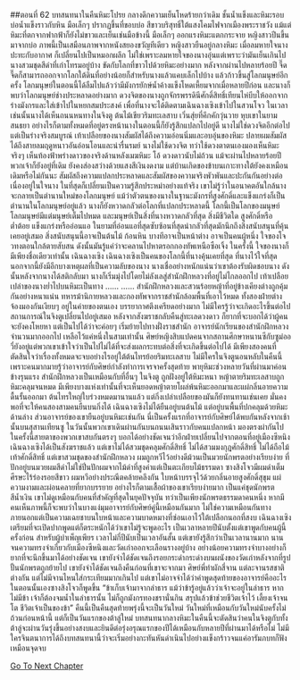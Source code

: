##ตอนที่ 62 บทสนทนาในคืนหิมะโปรย
กลางดึกความเย็นโหดร้ายกว่าเดิม ชั้นน้ำแข็งและหิมะรอบบ่อน้ำแข็งราวกับหิน
มือเล็กๆ ปรากฏขึ้นที่ขอบบ่อ สีขาวบริสุทธิ์ใต้แสงโคมไฟจากเมืองพระราชวัง แม้แต่หิมะที่ตกจากฟากฟ้าก็ยังไม่ขาวและเย็นเช่นมือข้างนี้
มือเล็กๆ ออกแรงหิมะแตกกระจาย หญิงสาวปีนขึ้นมาจากบ่อ ภาพนี้เป็นเสมือนภาพจากหนังสยองขวัญทีเดียว
หญิงสาวยืนอยู่กลางหิมะ เมื่อลมหายใจนางปะทะกับอากาศ ก็เปลี่ยนไปเป็นหมอกผลึก ไม่ใช่เพราะลมหายใจของนางอุ่นแต่เพราะว่ามันเย็นเกินไป
นางสวมชุดสีดำที่เก่าโทรมอยู่บ้าง ขัดกับโลกที่ขาวไปด้วยหิมะอย่างมาก
หลังจากผ่านไปหลายร้อยปี จี๊ดจี๊ดก็สามารถออกจากโลกใต้ดินที่อย่างน้อยก็สำหรับนางแล้วแคบเล็กไปบ้าง แล้วก้าวขึ้นสู่โลกมนุษย์อีกครั้ง
โลกมนุษย์ในตอนนี้ได้ลืมไปแล้วว่ามีมังกรยักษ์น้ำค้างแข็งโหดเหี้ยมจากเมื่อหลายปีก่อน และนางก็พบว่าโลกมนุษย์ช่างประหลาดอย่างมาก
ดวงจิตของนางถูกจักรพรรดินีศักดิ์สิทธิ์เทียนไห่บีบให้ออกจากร่างมังกรและใส่เข้าไปในหยกสมประสงค์ เพื่อที่นางจะได้ติดตามเฉินฉางเซิงเข้าไปในสวนโจว ในเวลาเช่นนั้นนางได้เห็นถนนหนทางในจิงตู ต้นไม้เขียวริมทะเลสาบ เวิ่นสุ่ยที่คึกคักวุ่นวาย หุบเขาในยามสนธยา อย่างไรก็ตามทั้งหมดที่อยู่ตรงหน้านางในตอนนี้ก็ยังรู้สึกแปลกไปอยู่ดี
นางไม่ใช่ดวงจิตอีกต่อไป แต่เป็นร่างจริงสมบูรณ์
เท้าเปลือยของนางสัมผัสได้ถึงความอ่อนนิ่มและอบอุ่นของหิมะ
ปลายผมสัมผัสได้ถึงสายลมฤดูหนาวอันอ่อนโอนและน่ารื่นรมย์
นางไม่ใช้ดวงจิต ทว่าใช้ดวงตาตนเองมองเห็นหิมะจริงๆ เห็นท้องฟ้าพร่างดาวของจริงด้านหลังเมฆหิมะ โอ้ ดวงดาวนับไม่ถ้วน แม้จะผ่านไปหลายร้อยปีพวกเจ้าก็ยังอยู่ที่เดิม ยังคงส่องสว่างด้วยแสงสีเงินงดงาม แต่บ้านเกิดของข้าบนเกาะทางใต้ยังคงเหมือนเดิมหรือไม่กันนะ
สัมผัสถึงความแปลกประหลาดและสัมผัสของความจริงพัวพันและปะกันกันอย่างต่อเนื่องอยู่ในใจนาง ในที่สุดก็เปลี่ยนเป็นความรู้สึกประหม่าอย่างแท้จริง
เขาไม่รู้ว่าในอนาคตอันใกล้นางจะกลายเป็นตำนานใหม่ของโลกมนุษย์ แม้ว่าตัวตนของนางในฐานะมังกรที่สูงศักดิ์และแข็งแกร่งก็เป็นตำนานในโลกมนุษย์อยู่แล้ว นางก็ยังหวาดกลัวต่อโลกที่แปลกประหลาดนี้
โลกนี้เป็นโลกของมนุษย์ โลกมนุษย์มีแต่มนุษย์เต็มไปหมด และมนุษย์เป็นสิ่งที่นางหวาดกลัวที่สุด
สิ่งมีชีวิตใด สูงศักดิ์หรือต่ำต้อย แข็งแกร่งหรืออ่อนแอ ในยามที่อ่อนแอที่สุดซับซ้อนที่สุดน่ากลัวที่สุดมักนึกถึงสิ่งสนับสนุนที่คุ้นเคยอยู่เสมอ สิ่งสนับสนุนนี้อาจเป็นต้นไม้ ก้อนหิน บางทีอาจเป็นหน้าต่าง อาจเป็นคนผู้หนึ่ง
ใจของโจวทงตอนใกล้ตายสับสน ดังนั้นมันรู้แค่ว่าจะคลานไปหาตรอกกองทัพเหนือซือเจิ้ง
ในครั้งนี้ ใจของนางก็มีเพียงชื่อเดียวเท่านั้น เฉินฉางเซิง
เฉินฉางเซิงเป็นคนของโลกนี้ที่นางคุ้นเคยที่สุด ที่นางไว้ใจที่สุด นอกจากนี้ยังมีอีกบางเหตุผลที่เป็นความลับของนาง นางเชื่ออย่างหนักแน่นว่าเขาต้องรับผิดชอบนาง ดังนั้นหลังจากนางได้สติกลับมา นางก็เริ่มมุ่งไปโดยไม่ลังเลสู่สำนักฝึกหลวงที่อยู่ไม่ไกลออกไป เท้าเปลือยเปล่าของนางย่ำไปบนหิมะเป็นทาง
……
……
สำนักฝึกหลวงและสวนร้อยหญ้าที่อยู่ข้างเคียงต่างถูกคุ้มกันอย่างหนาแน่น ทหารม้านิกายหลวงและกองทัพจากราชสำนักล้อมพื้นที่เอาไว้หมด ทั้งสองฝ่ายต่างจ้องมองกันเงียบๆ อยู่ในค่ายของตนเอง บรรยากาศตึงเครียดอย่างมาก ไม่มีใครรู้ว่าจะเกิดอะไรขึ้นต่อไป
สถานการณ์ในจิงตูเปลี่ยนไปอยู่เสมอ หลังจากสังฆราชกลับคืนสู่ทะเลดวงดาว ก็ยากที่จะบอกได้ว่าผู้คนจะยังคงโหยหา แต่เป็นไปได้ว่าจะค่อยๆ เริ่มย้ายไปทางฝั่งราชสำนัก อาจารย์นักเรียนของสำนักฝึกหลวงจำนวนมากออกไป เหลือไว้แค่หนึ่งในสามเท่านั้น ศิษย์หญิงสิบแปดคนจากสถานศึกษาหนานซีกับซูม่ออวี๋ยังอยู่แต่พวกเขาเข้าใจว่าเป็นไปไม่ได้ที่จะส่งผลกระทบต่อสิ่งที่จะเกิดขึ้นต่อไปได้ มีเพียงสองคนที่ตัดสินใจว่าเรื่องทั้งหมดจะจบอย่างไรอยู่ใต้ต้นไทรย้อยริมทะเลสาบ
ไม่มีใครในจิงตูนอนหลับในคืนนี้ เพราะคนมากมายรู้ว่าอาจารย์กับศิษย์กำลังทำการเจรจาครั้งสุดท้าย
พายุหิมะช่วงหลายวันที่ผ่านมาค่อนข้างรุนแรง สำนักฝึกหลวงเป็นเหมือนกับที่อื่นๆ ในจิงตู ถูกฝังอยู่ใต้หิมะหนา หญ้าตายริมทะเลสาบถูกหิมะคลุมจนหมด มีเพียงบางแห่งเท่านั้นที่จะเห็นยอดหญ้าตายโผล่พ้นหิมะออกมาและแผ่กลิ่นอายความดื้นรั้นออกมา
ต้นไทรใหญ่ใบร่วงหมดมานานแล้ว แต่กิ่งเปล่าเปลือยของมันก็ยังทนทานเช่นเคย มั่นคงพอที่จะให้คนสองสามคนยืนบนกิ่งได้
เฉินฉางเซิงไม่ได้ยืนอยู่บนต้นไม้ แต่อยู่บนพื้นที่ปกคลุมด้วยหิมะด้านล่าง ส่วนอาจารย์ของเขายืนอยู่บนหิมะเช่นกัน
นี่เป็นครั้งแรกที่อาจารย์กับศิษย์ได้พบกันหลังจากเช้านั้นบนสุสานเทียนซู ในวันนั้นพวกเขาเดินผ่านกันบนถนนเสินราวกับคนแปลกหน้า มองตรงผ่ากันไป ในครั้งนี้สายตาของพวกเขาสบกันตรงๆ บอกได้อย่างชัดเจนว่าอีกฝ่ายเปลี่ยนไปจากตอนที่อยู่เมืองซีหนิง
เฉินฉางเซิงได้เป็นสังฆราชแล้ว แต่เขาไม่ได้สวมชุดคลุมศักดิ์สิทธิ์ ไม่ได้สวมมงกุฎศักดิ์สิทธิ์ ไม่ได้ถือไม้เท้าศักดิ์สิทธิ์ แต่เขาสวมชุดของสำนักฝึกหลวง ผมถูกหวีไว้อย่างดีม้วนเป็นมวยนักพรตอย่างเรียบง่าย ที่ปักอยู่บนมวยผมสีดำไม่ใช่ปิ่นปักผมจากไม้ดำที่สูงค่าแต่เป็นตะเกียบไม้ธรรมดา
ซางสิงโจวมีผมดำเต็มศีรษะไร้ร่องรอยสีขาว ผมหวีอย่างประณีตคล้ายคลึงกัน ใบหน้าบรรจุไว้ด้วยกลิ่นอายสูงศักดิ์สุขุม แผ่ความงามและผ่อนคลายที่ยากบรรยาย อย่างไรก็ตามเสื้อผ้าของเขาเรียบง่ายมาก เป็นแค่ชุดนักพรตสีน้ำเงิน เขาไม่ดูเหมือนกับคนที่สำคัญที่สุดในยุคปัจจุบัน ทว่าเป็นเพียงนักพรตธรรมดาคนหนึ่ง
หากมีคนเห็นภาพนี้ก็จะพบว่าในบางแง่มุมอาจารย์กับศิษย์คู่นี้เหมือนกันมาก ไม่ใช่ความเหมือนกันทางภายนอกแต่เป็นความเฉยชาบนใบหน้าและความบาดหมางที่ซ่อนเอาไว้ใต้เปลือกนอกที่สงบ
เฉินฉางเซิงเตรียมที่จะเปิดปากพูดแต่ก็ตระหนักได้ว่าเขาไม่รู้จะพูดอะไร
เป็นเวลาหลายปีนับตั้งแต่เขาพูดกับคนผู้นี้ครั้งก่อน สำหรับผู้บำเพ็ญเพียร เวลาไม่กี่ปีนับเป็นเวลาอันสั้น แต่เขายังรู้สึกว่าเป็นเวลานานมาก นานจนความทรงจำเกี่ยวกับเมืองซีหนิงและวัดเก่าออกจะเลือนรางอยู่บ้าง อย่างน้อยความทรงจำบางอย่างก็ยากที่จะนึกขึ้นมาได้อย่างชัดเจน
เขายังจำได้ชัดเจนถึงรอยกระดำกระด่างบนผนังของวัดเก่าหลังจากที่รูปปั้นนักพรตถูกย้ายไป เขายังจำได้ชัดเจนถึงคืนก่อนที่เขาจะจากมา ศิษย์พี่ทำผักสี่จาน แต่ละจานรสชาติต่างกัน แต่ไม่มีจานไหนใส่กระเทียมมากเกินไป แต่เขาไม่อาจจำได้ว่าคำพูดสุดท้ายของอาจารย์คืออะไร
ในตอนนั้นเองซางสิงโจวก็พูดขึ้น
“ข้าเก็บเจ้ามาจากลำธาร แม้ว่าข้ารู้อยู่แล้วว่าเจ้าจะอยู่ในลำธาร หากไม่มีข้า เจ้าก็ต้องจมน้ำในลำธารนั้น ไม่ก็ถูกมังกรทองชรานั่นกิน สรุปแล้วข้าช่วยชีวิตเจ้าไว้ เลี้ยงเจ้าจนโต ชีวิตเจ้าเป็นของข้า”
คืนนี้เป็นคืนสุดท้ายพรุ่งนี้จะเป็นวันใหม่ วันใหม่ที่เหมือนกับวันใหม่นับครั้งไม่ถ้วนก่อนหน้านี้ แต่ก็เป็นวันแรกของต้าลู่ใหม่ บทสนทนากลางหิมะในคืนนี้จะตัดสินว่าคนในจิงตูกับทั้งต้าลู่จะผ่านวันรุ่งขึ้นอย่างสงบและยินดีต่อรุ่งอรุณแรกของปีได้เหมือนกับหลายปีที่ผ่านมาได้หรือไม่
ไม่มีใครจินตนาการได้ถึงบทสนทนานี้ว่าจะเริ่มอย่างกะทันหันดำเนินไปอย่างแข็งกร้าวจนแค่อารัมภบทก็ฟังเหมือนจุดจบ


[Go To Next Chapter]( ./735.md)